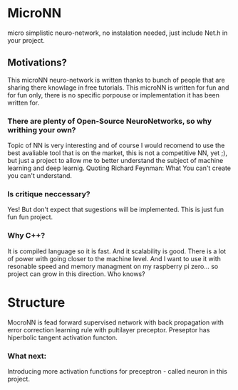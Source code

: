 # MicroNN
micro simplistic neuro-network, no instalation needed, just include Net.h in your project.
## Motivations?
This microNN neuro-network is written thanks to bunch of people that are sharing there knowlage in free tutorials.
This microNN is written for fun and for fun only, there is no specific porpouse or implementation it has been written for.
### There are plenty of Open-Source NeuroNetworks, so why writhing your own?
Topic of NN is very interesting and of course I would recomend to use the best avaliable tool that is on the market, this is not a competitive NN, yet ;), but just a project to allow me to better understand the subject of machine learning and deep learnig.
Quoting Richard Feynman: What You can't create you can't understand.
### Is critique neccessary?
Yes! But don't expect that sugestions will be implemented. This is just fun fun fun project.
### Why C++?
It is compiled language so it is fast. And it scalability is good.
There is a lot of power with going closer to the machine level. And I want to use it with resonable speed and memory managment on my raspberry pi zero... so project can grow in this direction. Who knows?
# Structure
MocroNN is fead forward supervised network with back propagation with error correction learning rule with pultilayer preceptor. Preseptor has hiperbolic tangent activation functon.
### What next:
Introducing more activation functions for preceptron - called neuron in this project.